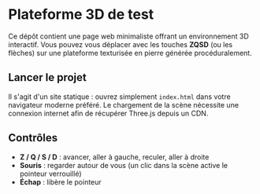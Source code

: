# Plateforme 3D de test

Ce dépôt contient une page web minimaliste offrant un environnement 3D interactif. Vous pouvez vous déplacer avec les touches **ZQSD** (ou les flèches) sur une plateforme texturisée en pierre générée procéduralement.

## Lancer le projet

Il s'agit d'un site statique : ouvrez simplement `index.html` dans votre navigateur moderne préféré. Le chargement de la scène nécessite une connexion internet afin de récupérer Three.js depuis un CDN.

## Contrôles

- **Z / Q / S / D** : avancer, aller à gauche, reculer, aller à droite
- **Souris** : regarder autour de vous (un clic dans la scène active le pointeur verrouillé)
- **Échap** : libère le pointeur
